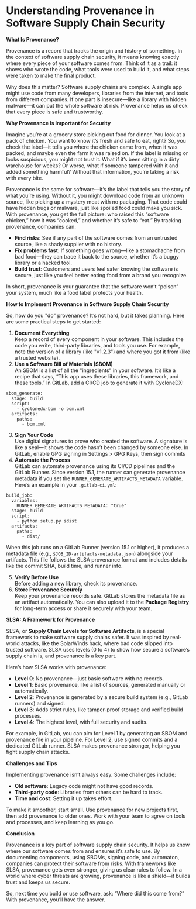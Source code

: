 # Understanding Provenance in Software Supply Chain Security

**What Is Provenance?**

Provenance is a record that tracks the origin and history of something. In the context of software supply chain security, it means knowing exactly where every piece of your software comes from. Think of it as a trail: it shows who wrote the code, what tools were used to build it, and what steps were taken to make the final product.

Why does this matter? Software supply chains are complex. A single app might use code from many developers, libraries from the internet, and tools from different companies. If one part is insecure—like a library with hidden malware—it can put the whole software at risk. Provenance helps us check that every piece is safe and trustworthy.

**Why Provenance Is Important for Security**

Imagine you’re at a grocery store picking out food for dinner. You look at a pack of chicken. You want to know it’s fresh and safe to eat, right? So, you check the label—it tells you where the chicken came from, when it was packed, and maybe even the farm it was raised on. If the label is missing or looks suspicious, you might not trust it. What if it’s been sitting in a dirty warehouse for weeks? Or worse, what if someone tampered with it and added something harmful? Without that information, you’re taking a risk with every bite.

Provenance is the same for software—it’s the label that tells you the story of what you’re using. Without it, you might download code from an unknown source, like picking up a mystery meat with no packaging. That code could have hidden bugs or malware, just like spoiled food could make you sick. With provenance, you get the full picture: who raised this “software chicken,” how it was “cooked,” and whether it’s safe to “eat.” By tracking provenance, companies can:

* **Find risks**: See if any part of the software comes from an untrusted source, like a shady supplier with no history.
* **Fix problems fast**: If something goes wrong—like a stomachache from bad food—they can trace it back to the source, whether it’s a buggy library or a hacked tool.
* **Build trust**: Customers and users feel safer knowing the software is secure, just like you feel better eating food from a brand you recognize.

In short, provenance is your guarantee that the software won’t “poison” your system, much like a food label protects your health.

**How to Implement Provenance in Software Supply Chain Security**

So, how do you "do" provenance? It’s not hard, but it takes planning. Here are some practical steps to get started:

1. **Document Everything**   \
   Keep a record of every component in your software. This includes the code you write, third-party libraries, and tools you use. For example, note the version of a library (like "v1.2.3") and where you got it from (like a trusted website).
2. **Use a Software Bill of Materials (SBOM)**   \
   An SBOM is a list of all the "ingredients" in your software. It’s like a recipe that says, “This app uses these libraries, this framework, and these tools.” In GitLab, add a CI/CD job to generate it with CycloneDX:

```
sbom_generate:
  stage: build
  script:
    - cyclonedx-bom -o bom.xml
  artifacts:
    paths:
      - bom.xml
```

3. **Sign Your Code**   \
   Use digital signatures to prove who created the software. A signature is like a seal—it shows the code hasn’t been changed by someone else. In GitLab, enable GPG signing in Settings > GPG Keys, then sign commits
4. **Automate the Process**   \
   GitLab can automate provenance using its CI/CD pipelines and the GitLab Runner. Since version 15.1, the runner can generate provenance metadata if you set the `RUNNER_GENERATE_ARTIFACTS_METADATA` variable. Here’s an example in your `.gitlab-ci.yml`:

```
build_job:
  variables:
    RUNNER_GENERATE_ARTIFACTS_METADATA: "true"
  stage: build
  script:
    - python setup.py sdist
  artifacts:
    paths:
      - dist/
```

When this job runs on a GitLab Runner (version 15.1 or higher), it produces a metadata file (e.g., `$JOB_ID-artifacts-metadata.json`) alongside your artifacts. This file follows the SLSA provenance format and includes details like the commit SHA, build time, and runner info.

5. **Verify Before Use**   \
   Before adding a new library, check its provenance.
6. **Store Provenance Securely**   \
   Keep your provenance records safe. GitLab stores the metadata file as an artifact automatically. You can also upload it to the **Package Registry** for long-term access or share it securely with your team.

**SLSA: A Framework for Provenance**

SLSA, or **Supply Chain Levels for Software Artifacts**, is a special framework to make software supply chains safer. It was inspired by real-world attacks, like the SolarWinds hack, where bad code slipped into trusted software. SLSA uses levels (0 to 4) to show how secure a software’s supply chain is, and provenance is a key part.

Here’s how SLSA works with provenance:

* **Level 0**: No provenance—just basic software with no records.
* **Level 1**: Basic provenance, like a list of sources, generated manually or automatically.
* **Level 2**: Provenance is generated by a secure build system (e.g., GitLab runners) and signed.
* **Level 3**: Adds strict rules, like tamper-proof storage and verified build processes.
* **Level 4**: The highest level, with full security and audits.

For example, in GitLab, you can aim for Level 1 by generating an SBOM and provenance file in your pipeline. For Level 2, use signed commits and a dedicated GitLab runner. SLSA makes provenance stronger, helping you fight supply chain attacks.

**Challenges and Tips**

Implementing provenance isn’t always easy. Some challenges include:

* **Old software**: Legacy code might not have good records.
* **Third-party code**: Libraries from others can be hard to track.
* **Time and cost**: Setting it up takes effort.

To make it smoother, start small. Use provenance for new projects first, then add provenance to older ones. Work with your team to agree on tools and processes, and keep learning as you go.

**Conclusion**

Provenance is a key part of software supply chain security. It helps us know where our software comes from and ensures it’s safe to use. By documenting components, using SBOMs, signing code, and automaton, companies can protect their software from risks. With frameworks like SLSA, provenance gets even stronger, giving us clear rules to follow. In a world where cyber threats are growing, provenance is like a shield—it builds trust and keeps us secure.

So, next time you build or use software, ask: “Where did this come from?” With provenance, you’ll have the answer.
